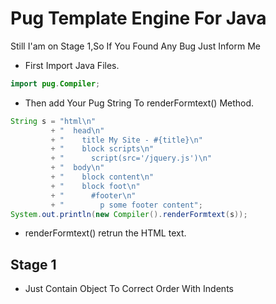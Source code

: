 # Pug Template Engine For Java
Still I'am on Stage 1,So If You Found Any Bug Just Inform Me
* First Import Java Files.
```java
import pug.Compiler;
```
* Then add Your Pug String To renderFormtext() Method.
```java
String s = "html\n"
         + "  head\n"
         + "    title My Site - #{title}\n"
         + "    block scripts\n"
         + "      script(src='/jquery.js')\n"
         + "  body\n"
         + "    block content\n"
         + "    block foot\n"
         + "      #footer\n"
         + "        p some footer content";
System.out.println(new Compiler().renderFormtext(s));
```
* renderFormtext() retrun the HTML text.

## Stage 1
  - Just Contain Object To Correct Order With Indents  
